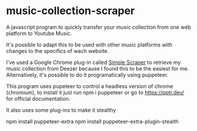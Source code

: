 # music-collection-scraper
A javascript program to quickly transfer your music collection from one web platform to Youtube Music.

It's possible to adapt this to be used with other music platforms with changes to the specifics of wach website.

I've used a Google Chrome plug-in called <a href="https://simplescraper.io/">Simple Scraper</a> to retrieve my music collection from Deezer because I found this to be the easiest for me. Alternatively, it's possible to do it programatically using puppeteer.

This program uses pupeteer to control a headless version of chrome (chromium), to install it just run
npm i puppeteer
or go to https://pptr.dev/ for official documentation.

It also uses some plug-ins to make it stealthy

npm install puppeteer-extra
npm install puppeteer-extra-plugin-stealth


